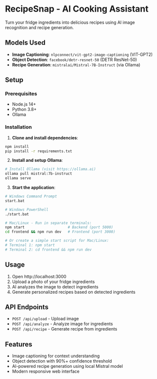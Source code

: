 # RecipeSnap - AI Cooking Assistant

Turn your fridge ingredients into delicious recipes using AI image recognition and recipe generation.

## Models Used

- **Image Captioning**: `nlpconnect/vit-gpt2-image-captioning` (VIT-GPT2)
- **Object Detection**: `facebook/detr-resnet-50` (DETR ResNet-50)
- **Recipe Generation**: `mistralai/Mistral-7B-Instruct` (via Ollama)

## Setup

### Prerequisites

- Node.js 14+
- Python 3.8+
- Ollama

### Installation

1. **Clone and install dependencies**:

```bash
npm install
pip install -r requirements.txt
```

2. **Install and setup Ollama**:

```bash
# Install Ollama (visit https://ollama.ai)
ollama pull mistral:7b-instruct
ollama serve
```

3. **Start the application**:

```bash
# Windows Command Prompt
start.bat

# Windows PowerShell
./start.bat

# Mac/Linux - Run in separate terminals:
npm start                    # Backend (port 5000)
cd frontend && npm run dev   # Frontend (port 3000)

# Or create a simple start script for Mac/Linux:
# Terminal 1: npm start
# Terminal 2: cd frontend && npm run dev
```

## Usage

1. Open http://localhost:3000
2. Upload a photo of your fridge ingredients
3. AI analyzes the image to detect ingredients
4. Generate personalized recipes based on detected ingredients

## API Endpoints

- `POST /api/upload` - Upload image
- `POST /api/analyze` - Analyze image for ingredients
- `POST /api/recipe` - Generate recipe from ingredients

## Features

- Image captioning for context understanding
- Object detection with 90%+ confidence threshold
- AI-powered recipe generation using local Mistral model
- Modern responsive web interface

